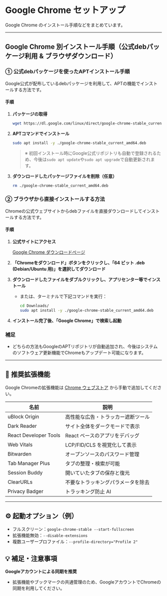 # Google Chrome セットアップ

Google Chrome のインストール手順などをまとめています。

---

## Google Chrome 別インストール手順（公式debパッケージ利用 & ブラウザダウンロード）

### ① 公式debパッケージを使ったAPTインストール手順

Google公式が配布しているdebパッケージを利用して、APTの機能でインストールする方法です。

#### 手順

1. **パッケージの取得**

    ```bash
    wget https://dl.google.com/linux/direct/google-chrome-stable_current_amd64.deb
    ```

2. **APTコマンドでインストール**

    ```bash
    sudo apt install -y ./google-chrome-stable_current_amd64.deb
    ```

    > ※ 初回インストール時にGoogle公式リポジトリも自動で登録されるため、今後は`sudo apt update`や`sudo apt upgrade`で自動更新されます。

3. **ダウンロードしたパッケージファイルを削除（任意）**

    ```bash
    rm ./google-chrome-stable_current_amd64.deb
    ```

### ② ブラウザから直接インストールする方法

Chromeの公式ウェブサイトからdebファイルを直接ダウンロードしてインストールする方法です。

#### 手順

1. **公式サイトにアクセス**

    [Google Chrome ダウンロードページ](https://www.google.com/chrome/)

2. **「Chromeをダウンロード」ボタンをクリックし、「64 ビット .deb (Debian/Ubuntu 用)」を選択してダウンロード**

3. **ダウンロードしたファイルをダブルクリックし、アプリセンター等でインストール**

    - または、ターミナルで下記コマンドを実行：

        ```bash
        cd Downloads/
        sudo apt install -y ./google-chrome-stable_current_amd64.deb
        ```

4. **インストール完了後、「Google Chrome」で検索し起動**


### 補足

- どちらの方法もGoogleのAPTリポジトリが自動追加され、今後はシステムのソフトウェア更新機能でChromeもアップデート可能になります。

---

## 🧩 推奨拡張機能

Google Chromeの拡張機能は [Chrome ウェブストア](https://chromewebstore.google.com/?utm_source=ext_app_menu) から手動で追加してください。


| 名前 | 説明 |
|------|------|
| uBlock Origin | 高性能な広告・トラッカー遮断ツール |
| Dark Reader | サイト全体をダークモードで表示 |
| React Developer Tools | React ベースのアプリをデバッグ |
| Web Vitals | LCP/FID/CLS を視覚化して表示 |
| Bitwarden | オープンソースのパスワード管理 |
| Tab Manager Plus | タブの整理・検索が可能 |
| Session Buddy | 開いていたタブの保存と復元 |
| ClearURLs | 不要なトラッキングパラメータを除去 |
| Privacy Badger | トラッキング防止 AI |

---

## ⚙️ 起動オプション（例）

- フルスクリーン：`google-chrome-stable --start-fullscreen`
- 拡張機能無効：`--disable-extensions`
- 複数ユーザープロファイル：`--profile-directory="Profile 2"`

## 💡 補足・注意事項

**Googleアカウントによる同期を推奨**
  - 拡張機能やブックマークの共通管理のため、GoogleアカウントでChromeの同期を利用してください。
